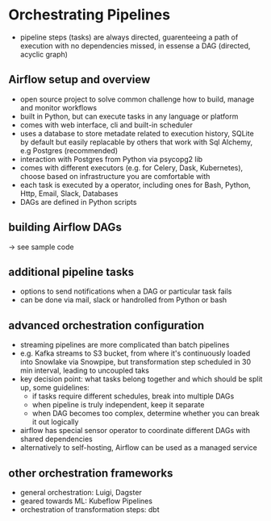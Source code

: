 # Orchestrating Pipelines

* pipeline steps (tasks) are always directed, guarenteeing a path of execution with no dependencies missed, in essense a DAG (directed, acyclic graph)

## Airflow setup and overview

* open source project to solve common challenge how to build, manage and monitor workflows
* built in Python, but can execute tasks in any language or platform
* comes with web interface, cli and built-in scheduler
* uses a database to store metadate related to execution history, SQLite by default but easily replacable by others that work with Sql Alchemy, e.g Postgres (recommended)
* interaction with Postgres from Python via psycopg2 lib
* comes with different executors (e.g. for Celery, Dask, Kubernetes), choose based on infrastructure you are comfortable with
* each task is executed by a operator, including ones for Bash, Python, Http, Email, Slack, Databases
* DAGs are defined in Python scripts

## building Airflow DAGs

-> see sample code

## additional pipeline tasks

* options to send notifications when a DAG or particular task fails
* can be done via mail, slack or handrolled from Python or bash

## advanced orchestration configuration

* streaming pipelines are more complicated than batch pipelines
* e.g. Kafka streams to S3 bucket, from where it's continuously loaded into Snowlake via Snowpipe, but transformation step scheduled in 30 min interval, leading to uncoupled taks
* key decision point: what tasks belong together and which should be split up, some guidelines:
  * if tasks require different schedules, break into multiple DAGs
  * when pipeline is truly independent, keep it separate
  * when DAG becomes too complex, determine whether you can break it out logically
* airflow has special sensor operator to coordinate different DAGs with shared dependencies
* alternatively to self-hosting, Airflow can be used as a managed service

## other orchestration frameworks

* general orchestration: Luigi, Dagster
* geared towards ML: Kubeflow Pipelines
* orchestration of transformation steps: dbt
